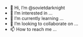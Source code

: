 - 👋 Hi, I’m @sovietdarknight
- 👀 I’m interested in ...
- 🌱 I’m currently learning ...
- 💞️ I’m looking to collaborate on ...
- 📫 How to reach me ...

<!---
sovietdarknight/sovietdarknight is a ✨ special ✨ repository because its `README.md` (this file) appears on your GitHub profile.
You can click the Preview link to take a look at your changes.
--->
